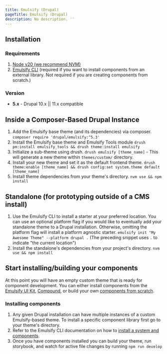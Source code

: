```yaml
---
title: Emulsify (Drupal)
pageTitle: Emulsify (Drupal)
description: No description. ''
---
```


## Installation

### Requirements

1. [Node v20 (we recommend NVM)](https://github.com/nvm-sh/nvm)
2. [Emulsify CLI](/docs/supporting-projects/emulsify-cli) (required if you want to install components from an external library. Not required if you are creating components from scratch.)

### Version

- **5.x** - Drupal 10.x || 11.x compatible

## Inside a Composer-Based Drupal Instance

1. Add the Emulsify base theme (and its dependencies) via composer. `composer require 'drupal/emulsify:^5.3'`
2. Install the Emulsify base theme and Emulsify Tools module `drush pm:install emulsify_tools && drush theme:install emulsify`
3. Initialize a sub-theme using drush. `drush emulsify [theme_name]` - This will generate a new theme within `themes/custom/` directory.
4. Install your new theme and set it as the default frontend theme. `drush theme:enable [theme_name] && drush config:set system.theme default [theme_name]`
5. Install theme dependencies from your theme's directory. `nvm use && npm install`

## Standalone (for prototyping outside of a CMS install)

1. Use the Emulsify CLI to install a starter at your preferred location. You can use an optional platform flag if you would like to eventually add your standalone theme to a Drupal installation. Otherwise, omitting the platform flag will install a platform agnostic starter. `emulsify init "My Awesome Theme" --platform drupal .` (The preceding snippet uses `.` to indicate "the current location")
2. Install the standalone's dependencies from your project's directory. `nvm use && npm install`

## Start installing/building your components
At this point you will have an empty custom theme that is ready for component development. You can either install components from the [Emulsify UI Kit](/docs/systems/ui-kit), [Compound](/docs/systems/compound), or build your own [components from scratch](/docs/resources/cdd).

### Installing components
1. Any given Drupal installation can have multiple instances of a custom Emulsify-based theme. To install a specific component library first go to your theme's directory.
2. Refer to the Emulsify CLI documentation on how to [install a system and components](/docs/supporting-projects/emulsify-cli/emulsify-cli-usage).
3. Once you have components installed you can build your theme, run storybook, and watch for active file changes by running `npm run develop`

